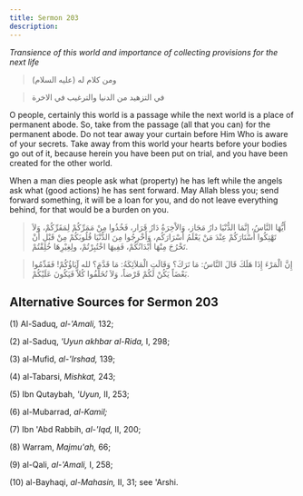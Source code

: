 ```yaml
---
title: Sermon 203
description: 
---
```


*Transience of this world and importance of collecting provisions for
the next life*

> ومن كلام له (عليه السلام)

> في التزهيد من الدنيا والترغيب في الاخرة

O people, certainly this world is a passage while the next world is a
place of permanent abode. So, take from the passage (all that you can)
for the permanent abode. Do not tear away your curtain before Him Who is
aware of your secrets. Take away from this world your hearts before your
bodies go out of it, because herein you have been put on trial, and you
have been created for the other world.

When a man dies people ask what (property) he has left while the angels
ask what (good actions) he has sent forward. May Allah bless you; send
forward something, it will be a loan for you, and do not leave
everything behind, for that would be a burden on you.

> أَيُّهَا النَّاسُ، إِنَّمَا الدُّنْيَا دارُ مَجَاز، وَالاْخِرَةُ دَارُ قَرَار، فَخُذُوا مِنْ مَمَرِّكُمْ
> لِمَقَرِّكُمْ، وَلاَ تَهْتِكُوا أَسْتَارَكُمْ عِنْدَ مَنْ يَعْلَمُ أَسْرَارَكُم، وَأَخْرِجُوا مِنَ الدُّنْيَا
> قُلُوبَكُمْ مِنْ قَبْلِ أَنْ تَخْرُجَ مِنْهَا أَبْدَانُكُمْ، فَفِيهَا اخْتُبِرْتُمْ، ولِغِيْرِهَا خُلِقْتُمْ.

> إِنَّ الْمَرْءَ إِذَا هَلَكَ قَالَ النَّاسُ: مَا تَرَكَ؟ وَقَالَتِ الْمَلاَئِكَةُ: مَا قَدَّمَ؟ لله
> آبَاؤُكُمْ! فَقَدِّمُوا بَعْضَاً يَكُنْ لَكُمْ قَرْضاً، وَلاَ تُخَلِّفُوا كُلاًّ فَيَكُونَ عَلَيْكُمْ.

## Alternative Sources for Sermon 203

\(1\) Al-Saduq, *al-\'Amali,* 132;

\(2\) al-Saduq, *'Uyun akhbar al-Rida,* I, 298;

\(3\) al-Mufid, *al-\'Irshad,* 139;

\(4\) al-Tabarsi, *Mishkat,* 243;

\(5\) Ibn Qutaybah, *'Uyun,* II, 253;

\(6\) al-Mubarrad, *al-Kamil;*

\(7\) Ibn 'Abd Rabbih, *al-'Iqd,* II, 200;

\(8\) Warram, *Majmu'ah,* 66;

\(9\) al-Qali, *al-\'Amali,* I, 258;

\(10\) al-Bayhaqi, *al-Mahasin,* II, 31; see 'Arshi.
